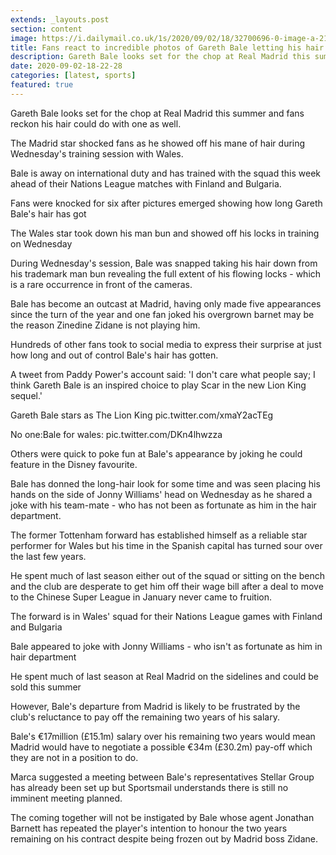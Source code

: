 ```yaml
---
extends: _layouts.post
section: content
image: https://i.dailymail.co.uk/1s/2020/09/02/18/32700696-0-image-a-21_1599066070983.jpg 
title: Fans react to incredible photos of Gareth Bale letting his hair down on Wales duty 
description: Gareth Bale looks set for the chop at Real Madrid this summer and fans reckon his hair could do with one as well. Bale shocked fans as he showed off his hair during training on Wednesday. 
date: 2020-09-02-18-22-28 
categories: [latest, sports] 
featured: true 
--- 
```

Gareth Bale looks set for the chop at Real Madrid this summer and fans reckon his hair could do with one as well.

The Madrid star shocked fans as he showed off his mane of hair during Wednesday's training session with Wales.

Bale is away on international duty and has trained with the squad this week ahead of their Nations League matches with Finland and Bulgaria.

Fans were knocked for six after pictures emerged showing how long Gareth Bale's hair has got

The Wales star took down his man bun and showed off his locks in training on Wednesday

During Wednesday's session, Bale was snapped taking his hair down from his trademark man bun revealing the full extent of his flowing locks - which is a rare occurrence in front of the cameras.

Bale has become an outcast at Madrid, having only made five appearances since the turn of the year and one fan joked his overgrown barnet may be the reason Zinedine Zidane is not playing him.

Hundreds of other fans took to social media to express their surprise at just how long and out of control Bale's hair has gotten.

A tweet from Paddy Power's account said: 'I don't care what people say; I think Gareth Bale is an inspired choice to play Scar in the new Lion King sequel.'







Gareth Bale stars as The Lion King pic.twitter.com/xmaY2acTEg

No one:Bale for wales: pic.twitter.com/DKn4lhwzza

Others were quick to poke fun at Bale's appearance by joking he could feature in the Disney favourite. 

Bale has donned the long-hair look for some time and was seen placing his hands on the side of Jonny Williams' head on Wednesday as he shared a joke with his team-mate - who has not been as fortunate as him in the hair department.

The former Tottenham forward has established himself as a reliable star performer for Wales but his time in the Spanish capital has turned sour over the last few years.

He spent much of last season either out of the squad or sitting on the bench and the club are desperate to get him off their wage bill after a deal to move to the Chinese Super League in January never came to fruition.

The forward is in Wales' squad for their Nations League games with Finland and Bulgaria

Bale appeared to joke with Jonny Williams - who isn't as fortunate as him in hair department

He spent much of last season at Real Madrid on the sidelines and could be sold this summer

However, Bale's departure from Madrid is likely to be frustrated by the club's reluctance to pay off the remaining two years of his salary.

Bale's €17million (£15.1m) salary over his remaining two years would mean Madrid would have to negotiate a possible €34m (£30.2m) pay-off which they are not in a position to do.

Marca suggested a meeting between Bale's representatives Stellar Group has already been set up but Sportsmail understands there is still no imminent meeting planned.

The coming together will not be instigated by Bale whose agent Jonathan Barnett has repeated the player's intention to honour the two years remaining on his contract despite being frozen out by Madrid boss Zidane.

